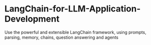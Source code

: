 # LangChain-for-LLM-Application-Development
Use the powerful and extensible LangChain framework, using prompts, parsing, memory, chains, question answering and agents
